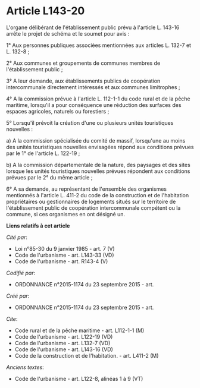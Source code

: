 # Article L143-20

L'organe délibérant de l'établissement public prévu à l'article L. 143-16 arrête le projet de schéma et le soumet pour
avis : 

1° Aux personnes publiques associées mentionnées aux articles L. 132-7 et L. 132-8 ; 

2° Aux communes et groupements de communes membres de l'établissement public ; 

3° A leur demande, aux établissements publics de coopération intercommunale directement intéressés et aux communes
limitrophes ; 

4° A la commission prévue à l'article L. 112-1-1 du code rural et de la pêche maritime, lorsqu'il a pour conséquence une
réduction des surfaces des espaces agricoles, naturels ou forestiers ; 

5° Lorsqu'il prévoit la création d'une ou plusieurs unités touristiques nouvelles : 

a) A la commission spécialisée du comité de massif, lorsqu'une au moins des unités touristiques nouvelles envisagées répond
aux conditions prévues par le 1° de l'article L. 122-19 ; 

b) A la commission départementale de la nature, des paysages et des sites lorsque les unités touristiques nouvelles prévues
répondent aux conditions prévues par le 2° du même article ; 

6° A sa demande, au représentant de l'ensemble des organismes mentionnés à l'article L. 411-2 du code de la construction et
de l'habitation propriétaires ou gestionnaires de logements situés sur le territoire de l'établissement public de coopération
intercommunale compétent ou la commune, si ces organismes en ont désigné un.

**Liens relatifs à cet article**

_Cité par_:

  - Loi n°85-30 du 9 janvier 1985 - art. 7 (V)
  - Code de l'urbanisme - art. L143-33 (VD)
  - Code de l'urbanisme - art. R143-4 (V)

_Codifié par_:

  - ORDONNANCE n°2015-1174 du 23 septembre 2015 - art.

_Créé par_:

  - ORDONNANCE n°2015-1174 du 23 septembre 2015 - art.

_Cite_:

  - Code rural et de la pêche maritime - art. L112-1-1 (M)
  - Code de l'urbanisme - art. L122-19 (VD)
  - Code de l'urbanisme - art. L132-7 (VD)
  - Code de l'urbanisme - art. L143-16 (VD)
  - Code de la construction et de l'habitation. - art. L411-2 (M)

_Anciens textes_:

  - Code de l'urbanisme - art. L122-8, alinéas 1 à 9 (VT)
